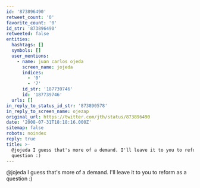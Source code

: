 ```yaml
---
id: '873896490'
retweet_count: '0'
favorite_count: '0'
id_str: '873896490'
retweeted: false
entities:
  hashtags: []
  symbols: []
  user_mentions:
    - name: juan carlos ojeda
      screen_name: jojeda
      indices:
        - '0'
        - '7'
      id_str: '187739746'
      id: '187739746'
  urls: []
in_reply_to_status_id_str: '873890578'
in_reply_to_screen_name: ojezap
original_url: https://twitter.com/jth/status/873896490
date: '2008-07-31T18:18:16.000Z'
sitemap: false
robots: noindex
reply: true
title: >-
  @jojeda I guess that's more of a demand. I'll leave it to you to reform as a
  question :)
---
```


@jojeda I guess that's more of a demand. I'll leave it to you to reform as a question :)